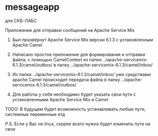 # messageapp
для СКБ-ЛАБС

Приложение для отправки сообщений на Apache Service Mix 
1. Был празвёрнут Apache Service Mix версии 6.1.3 с установленным Apache Camel

2. Написано простое приложение для формирования и отправки файла, с помощью CamelContext 
из папки ../apache-servicemix-6.1.3/camel/outbox/ в папку 
../apache-servicemix-6.1.3/camel/inbox/



3. Из папки ../apache-servicemix-6.1.3/camel/inbox/
уже средствами apache Camel происходит передача файла в папку
../apache-servicemix-6.1.3/camel/outbox/

4. Для работы у себя необходимо будет указать свои пути с установленными Apache Service Mix и Camel


TODO: В будущем будет возможность устанавливать любые пути, системные переменные итд


P.S. Если у Вас не linux, скорее всего нужно будет изменить пути на свои

